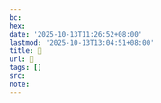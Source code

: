 ```yaml
---
bc:
hex:
date: '2025-10-13T11:26:52+08:00'
lastmod: '2025-10-13T13:04:51+08:00'
title: 󰓺
url: 󰓺
tags: []
src:
note:
---
```

